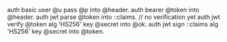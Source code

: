 auth basic user @u pass @p into @header.
auth bearer @token into @header.
auth jwt parse @token into ::claims.     // no verification yet
auth jwt verify @token alg 'HS256' key @secret into @ok.
auth jwt sign ::claims alg 'HS256' key @secret into @token.
